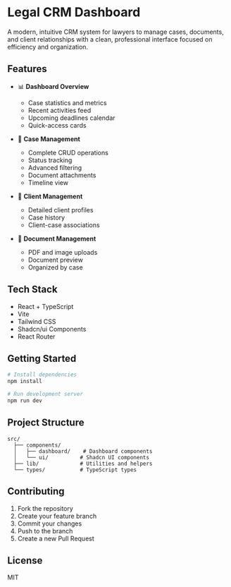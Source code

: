 # Legal CRM Dashboard

A modern, intuitive CRM system for lawyers to manage cases, documents, and client relationships with a clean, professional interface focused on efficiency and organization.

## Features

- 📊 **Dashboard Overview**
  - Case statistics and metrics
  - Recent activities feed
  - Upcoming deadlines calendar
  - Quick-access cards

- 📁 **Case Management**
  - Complete CRUD operations
  - Status tracking
  - Advanced filtering
  - Document attachments
  - Timeline view

- 👥 **Client Management**
  - Detailed client profiles
  - Case history
  - Client-case associations

- 📄 **Document Management**
  - PDF and image uploads
  - Document preview
  - Organized by case

## Tech Stack

- React + TypeScript
- Vite
- Tailwind CSS
- Shadcn/ui Components
- React Router

## Getting Started

```bash
# Install dependencies
npm install

# Run development server
npm run dev
```

## Project Structure

```
src/
  ├── components/
  │   ├── dashboard/    # Dashboard components
  │   └── ui/          # Shadcn UI components
  ├── lib/             # Utilities and helpers
  └── types/           # TypeScript types
```

## Contributing

1. Fork the repository
2. Create your feature branch
3. Commit your changes
4. Push to the branch
5. Create a new Pull Request

## License

MIT
